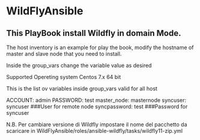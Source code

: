 # WildFlyAnsible


## This PlayBook install Wildfly in domain Mode.

The host inventory is an example for play the book, modify the hostname of master and slave node that you need to install.

Inside the group_vars change the variable value as desired

Supported Opereting system Centos 7.x 64 bit


This is the list ov variables inside group_vars valid for all host

ACCOUNT: admin
PASSWORD: test
master_node: masternode
syncuser: syncuser ###User for remote node
syncpassword: test ###Password for syncuser


N.B. Per cambiare versione di Wildfly impostare il nome del pacchetto da scaricare in  WildFlyAnsible/roles/ansible-wildfly/tasks/wildfly11-zip.yml

